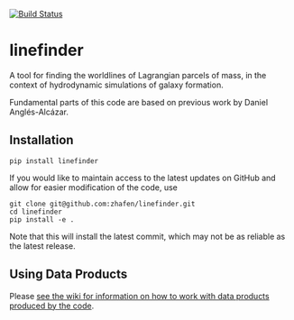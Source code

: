 [![Build Status](https://travis-ci.com/zhafen/linefinder.svg?branch=master)](https://travis-ci.com/zhafen/linefinder)

# linefinder
A tool for finding the worldlines of Lagrangian parcels of mass, in the context of hydrodynamic simulations of galaxy formation.

Fundamental parts of this code are based on previous work by Daniel Anglés-Alcázar.

## Installation

`pip install linefinder`

If you would like to maintain access to the latest updates on GitHub and allow for easier modification of the code, use
```
git clone git@github.com:zhafen/linefinder.git
cd linefinder
pip install -e .
```

Note that this will install the latest commit, which may not be as reliable as the latest release.

## Using Data Products

Please [see the wiki for information on how to work with data products produced by the code](https://github.com/zhafen/linefinder/wiki).

